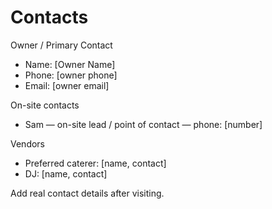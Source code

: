 # Contacts

Owner / Primary Contact
- Name: [Owner Name]
- Phone: [owner phone]
- Email: [owner email]

On-site contacts
- Sam — on-site lead / point of contact — phone: [number]

Vendors
- Preferred caterer: [name, contact]
- DJ: [name, contact]

Add real contact details after visiting.
